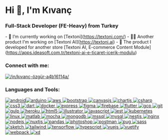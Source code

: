 Hi 👋, I'm Kıvanç
=================

### Full-Stack Developer (FE-Heavy) from Turkey

\- 🔭 I’m currently working on \[Textoni\](https://textoni.com/) - 👨‍💻 Another product I'm working on \[Textoni AI\](https://textoni.ai) - 📝 The product I developed for another store \[Textoni AI, E-commerce Content Module\](https://apps.ideasoft.com.tr/textoni-ai-e-ticaret-icerik-modulu)

### Connect with me:

[![/in/kıvanç-özgür-a4b16114a/](https://raw.githubusercontent.com/rahuldkjain/github-profile-readme-generator/master/src/images/icons/Social/linked-in-alt.svg)](https://linkedin.com/in//in/kıvanç-özgür-a4b16114a/)

### Languages and Tools:

 [![android](https://raw.githubusercontent.com/devicons/devicon/master/icons/android/android-original-wordmark.svg)](https://developer.android.com)[![arduino](https://cdn.worldvectorlogo.com/logos/arduino-1.svg) ](https://www.arduino.cc/)[![aws](https://raw.githubusercontent.com/devicons/devicon/master/icons/amazonwebservices/amazonwebservices-original-wordmark.svg) ](https://aws.amazon.com)[![bootstrap](https://raw.githubusercontent.com/devicons/devicon/master/icons/bootstrap/bootstrap-plain-wordmark.svg) ](https://getbootstrap.com)[![canvasjs](https://raw.githubusercontent.com/Hardik0307/Hardik0307/master/assets/canvasjs-charts.svg) ](https://canvasjs.com)[![chartjs](https://www.chartjs.org/media/logo-title.svg) ](https://www.chartjs.org)[![csharp](https://raw.githubusercontent.com/devicons/devicon/master/icons/csharp/csharp-original.svg) ](https://www.w3schools.com/cs/)[![css3](https://raw.githubusercontent.com/devicons/devicon/master/icons/css3/css3-original-wordmark.svg) ](https://www.w3schools.com/css/)[![dart](https://www.vectorlogo.zone/logos/dartlang/dartlang-icon.svg) ](https://dart.dev)[![docker](https://raw.githubusercontent.com/devicons/devicon/master/icons/docker/docker-original-wordmark.svg) ](https://www.docker.com/)[![express](https://raw.githubusercontent.com/devicons/devicon/master/icons/express/express-original-wordmark.svg) ](https://expressjs.com)[![figma](https://www.vectorlogo.zone/logos/figma/figma-icon.svg) ](https://www.figma.com/)[![firebase](https://www.vectorlogo.zone/logos/firebase/firebase-icon.svg) ](https://firebase.google.com/)[![flutter](https://www.vectorlogo.zone/logos/flutterio/flutterio-icon.svg) ](https://flutter.dev)[![gcp](https://www.vectorlogo.zone/logos/google_cloud/google_cloud-icon.svg) ](https://cloud.google.com)[![git](https://www.vectorlogo.zone/logos/git-scm/git-scm-icon.svg) ](https://git-scm.com/)[![gulp](https://raw.githubusercontent.com/devicons/devicon/master/icons/gulp/gulp-plain.svg) ](https://gulpjs.com)[![heroku](https://www.vectorlogo.zone/logos/heroku/heroku-icon.svg) ](https://heroku.com)[![html5](https://raw.githubusercontent.com/devicons/devicon/master/icons/html5/html5-original-wordmark.svg) ](https://www.w3.org/html/)[![illustrator](https://www.vectorlogo.zone/logos/adobe_illustrator/adobe_illustrator-icon.svg) ](https://www.adobe.com/in/products/illustrator.html)[![javascript](https://raw.githubusercontent.com/devicons/devicon/master/icons/javascript/javascript-original.svg) ](https://developer.mozilla.org/en-US/docs/Web/JavaScript)[![jest](https://www.vectorlogo.zone/logos/jestjsio/jestjsio-icon.svg) ](https://jestjs.io)[![kubernetes](https://www.vectorlogo.zone/logos/kubernetes/kubernetes-icon.svg) ](https://kubernetes.io)[![linux](https://raw.githubusercontent.com/devicons/devicon/master/icons/linux/linux-original.svg) ](https://www.linux.org/)[![matlab](https://upload.wikimedia.org/wikipedia/commons/2/21/Matlab_Logo.png) ](https://www.mathworks.com/)[![mocha](https://www.vectorlogo.zone/logos/mochajs/mochajs-icon.svg) ](https://mochajs.org)[![mongodb](https://raw.githubusercontent.com/devicons/devicon/master/icons/mongodb/mongodb-original-wordmark.svg) ](https://www.mongodb.com/)[![mssql](https://www.svgrepo.com/show/303229/microsoft-sql-server-logo.svg) ](https://www.microsoft.com/en-us/sql-server)[![mysql](https://raw.githubusercontent.com/devicons/devicon/master/icons/mysql/mysql-original-wordmark.svg) ](https://www.mysql.com/)[![nestjs](https://raw.githubusercontent.com/devicons/devicon/master/icons/nestjs/nestjs-plain.svg) ](https://nestjs.com/)[![nginx](https://raw.githubusercontent.com/devicons/devicon/master/icons/nginx/nginx-original.svg) ](https://www.nginx.com)[![nodejs](https://raw.githubusercontent.com/devicons/devicon/master/icons/nodejs/nodejs-original-wordmark.svg) ](https://nodejs.org)[![nuxtjs](https://www.vectorlogo.zone/logos/nuxtjs/nuxtjs-icon.svg) ](https://nuxtjs.org/)[![pandas](https://raw.githubusercontent.com/devicons/devicon/2ae2a900d2f041da66e950e4d48052658d850630/icons/pandas/pandas-original.svg) ](https://pandas.pydata.org/)[![photoshop](https://raw.githubusercontent.com/devicons/devicon/master/icons/photoshop/photoshop-line.svg) ](https://www.photoshop.com/en)[![postman](https://www.vectorlogo.zone/logos/getpostman/getpostman-icon.svg) ](https://postman.com)[![pug](https://cdn.worldvectorlogo.com/logos/pug.svg) ](https://pugjs.org)[![sass](https://raw.githubusercontent.com/devicons/devicon/master/icons/sass/sass-original.svg) ](https://sass-lang.com)[![sketch](https://www.vectorlogo.zone/logos/sketchapp/sketchapp-icon.svg) ](https://www.sketch.com/)[![tailwind](https://www.vectorlogo.zone/logos/tailwindcss/tailwindcss-icon.svg) ](https://tailwindcss.com/)[![tensorflow](https://www.vectorlogo.zone/logos/tensorflow/tensorflow-icon.svg) ](https://www.tensorflow.org)[![typescript](https://raw.githubusercontent.com/devicons/devicon/master/icons/typescript/typescript-original.svg) ](https://www.typescriptlang.org/)[![vuejs](https://raw.githubusercontent.com/devicons/devicon/master/icons/vuejs/vuejs-original-wordmark.svg) ](https://vuejs.org/)[![vuetify](https://bestofjs.org/logos/vuetify.svg) ](https://vuetifyjs.com/en/)[![webpack](https://raw.githubusercontent.com/devicons/devicon/d00d0969292a6569d45b06d3f350f463a0107b0d/icons/webpack/webpack-original-wordmark.svg) ](https://webpack.js.org)[![xd](https://cdn.worldvectorlogo.com/logos/adobe-xd.svg)](https://www.adobe.com/products/xd.html)
